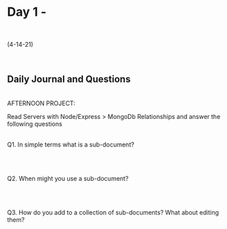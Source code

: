 # Day 1 - 
<br>
  
 (4-14-21)

<br>

## Daily Journal and Questions
<br>
AFTERNOON PROJECT: 
<br>


Read Servers with Node/Express > MongoDb Relationships and answer the following questions
<br>
<br>

Q1. In simple terms what is a sub-document?
<br>

<br>
<br>

Q2. When might you use a sub-document?
<br>

<br>
<br>

Q3. How do you add to a collection of sub-documents? What about editing them?
<br>
 
<br>
